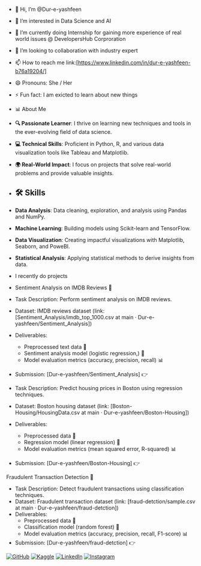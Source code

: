 - 👋 Hi, I’m @Dur-e-yashfeen
- 👀 I’m interested in Data Science and AI
- 🌱 I’m currently doing Internship for gaining more experience of real world issues @ DevelopersHub Corproration 
- 💞️ I’m looking to collaboration with industry expert 
- 📫 How to reach me link:[https://www.linkedin.com/in/dur-e-yashfeen-b76a19204/]
- 😄 Pronouns: She / Her 
- ⚡ Fun fact: I am exicted to learn about new things

- 📊 About Me
- **🔍 Passionate Learner**: I thrive on learning new techniques and tools in the ever-evolving field of data science.
- **💻 Technical Skills**: Proficient in Python, R, and various data visualization tools like Tableau and Matplotlib.
- **🌍 Real-World Impact**: I focus on projects that solve real-world problems and provide valuable insights.

- ## 🛠️ Skills
- **Data Analysis**: Data cleaning, exploration, and analysis using Pandas and NumPy.
- **Machine Learning**: Building models using Scikit-learn and TensorFlow.
- **Data Visualization**: Creating impactful visualizations with Matplotlib, Seaborn, and PoweBI.
- **Statistical Analysis**: Applying statistical methods to derive insights from data.


- I recently do projects
- Sentiment Analysis on IMDB Reviews 🤔
- Task Description: Perform sentiment analysis on IMDB reviews.
- Dataset: IMDB reviews dataset (link: [Sentiment_Analysis/imdb_top_1000.csv at main · Dur-e-yashfeen/Sentiment_Analysis])
- Deliverables:
    - Preprocessed text data 📝
    - Sentiment analysis model (logistic regression,) 🤖
    - Model evaluation metrics (accuracy, precision, recall) 📊
- Submission: [Dur-e-yashfeen/Sentiment_Analysis] 👉

- Task Description: Predict housing prices in Boston using regression techniques.
- Dataset: Boston housing dataset (link: [Boston-Housing/HousingData.csv at main · Dur-e-yashfeen/Boston-Housing])
- Deliverables:
    - Preprocessed data 📝
    - Regression model (linear regression) 🤖
    - Model evaluation metrics (mean squared error, R-squared) 📊
- Submission: [Dur-e-yashfeen/Boston-Housing] 👉

Fraudulent Transaction Detection 🚨

- Task Description: Detect fraudulent transactions using classification techniques.
- Dataset: Fraudulent transaction dataset (link: [fraud-detction/sample.csv at main · Dur-e-yashfeen/fraud-detction])
- Deliverables:
    - Preprocessed data 📝
    - Classification model (random forest) 🤖
    - Model evaluation metrics (accuracy, precision, recall, F1-score) 📊
- Submission: [Dur-e-yashfeen/fraud-detction] 👉


[![GitHub](https://img.shields.io/badge/GitHub-Profile-blue?style=for-the-badge&logo=github)](https://github.com/Dur-e-yashfeen)
[![Kaggle](https://img.shields.io/badge/Kaggle-Profile-blue?style=for-the-badge&logo=kaggle)](https://www.kaggle.com/dureyashfeen)
[![LinkedIn](https://img.shields.io/badge/LinkedIn-Profile-blue?style=for-the-badge&logo=linkedin)](https://www.linkedin.com/in/dur-e-yashfeen-b76a19204/) 
[![Instagram](https://img.shields.io/badge/Instagram-Profile-blue?style=for-the-badge&logo=instagram)](https://www.instagram.com/dureyashfeen/) 

